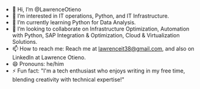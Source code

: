 - 👋 Hi, I’m @LawrenceOtieno
- 👀 I’m interested in IT operations, Python, and IT Infrastructure.
- 🌱 I’m currently learning Python for Data Analysis.
- 💞️ I’m looking to collaborate on Infrastructure Optimization, Automation with Python, SAP Integration & Optimization, Cloud & Virtualization Solutions. 
- 📫 How to reach me: Reach me at lawrenceit38@gmail.com, and also on LinkedIn at Lawrence Otieno.
- 😄 Pronouns: he/him
- ⚡ Fun fact: "I'm a tech enthusiast who enjoys writing in my free time, blending creativity with technical expertise!"

<!---
LawrenceOtieno/LawrenceOtieno is a ✨ special ✨ repository because its `README.md` (this file) appears on your GitHub profile.
You can click the Preview link to take a look at your changes.
--->
